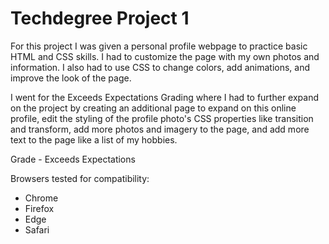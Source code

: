 # Techdegree Project 1

For this project I was given a personal profile webpage to practice basic HTML and CSS skills. I had to customize the page with my own photos and information. I also had to use CSS to change colors, add animations, and improve the look of the page.

I went for the Exceeds Expectations Grading where I had to further expand on the project by creating an additional page to expand on this online profile, edit the styling of the profile photo's CSS properties like transition and transform, add more photos and imagery to the page, and add more text to the page like a list of my hobbies.

Grade - Exceeds Expectations

Browsers tested for compatibility:
- Chrome
- Firefox
- Edge
- Safari

